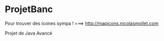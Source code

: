 ProjetBanc
==========
Pour trouver des icones sympa ! ===>
http://mapicons.nicolasmollet.com


Projet de Java Avancé